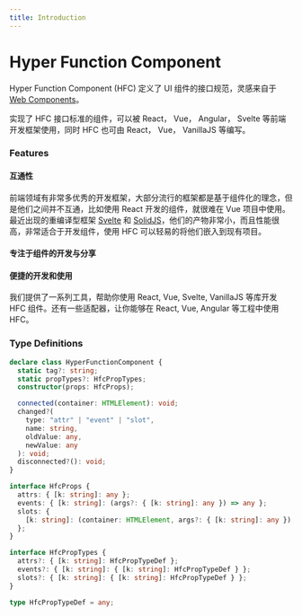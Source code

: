 ```yaml
---
title: Introduction
---
```


# Hyper Function Component

Hyper Function Component (HFC) 定义了 UI 组件的接口规范，灵感来自于 [Web Components](https://developer.mozilla.org/en-US/docs/Web/Web_Components)。

实现了 HFC 接口标准的组件，可以被 React， Vue， Angular， Svelte 等前端开发框架使用，同时 HFC 也可由 React， Vue， VanillaJS 等编写。

### Features

#### 互通性

前端领域有非常多优秀的开发框架，大部分流行的框架都是基于组件化的理念，但是他们之间并不互通，比如使用 React 开发的组件，就很难在 Vue 项目中使用。最近出现的重编译型框架 [Svelte](https://svelte.dev/) 和 [SolidJS](https://www.solidjs.com/)，他们的产物非常小，而且性能很高，非常适合于开发组件，使用 HFC 可以轻易的将他们嵌入到现有项目。

#### 专注于组件的开发与分享

#### 便捷的开发和使用

我们提供了一系列工具，帮助你使用 React, Vue, Svelte, VanillaJS 等库开发 HFC 组件。还有一些适配器，让你能够在 React, Vue, Angular 等工程中使用 HFC。

### Type Definitions

```ts
declare class HyperFunctionComponent {
  static tag?: string;
  static propTypes?: HfcPropTypes;
  constructor(props: HfcProps);

  connected(container: HTMLElement): void;
  changed?(
    type: "attr" | "event" | "slot",
    name: string,
    oldValue: any,
    newValue: any
  ): void;
  disconnected?(): void;
}

interface HfcProps {
  attrs: { [k: string]: any };
  events: { [k: string]: (args?: { [k: string]: any }) => any };
  slots: {
    [k: string]: (container: HTMLElement, args?: { [k: string]: any }) => void;
  };
}

interface HfcPropTypes {
  attrs?: { [k: string]: HfcPropTypeDef };
  events?: { [k: string]: { [k: string]: HfcPropTypeDef } };
  slots?: { [k: string]: { [k: string]: HfcPropTypeDef } };
}

type HfcPropTypeDef = any;
```
